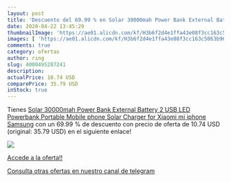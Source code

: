 ```yaml
---
layout: post
title: 'Descuento del 69.99 % en Solar 30000mah Power Bank External Batte'
date: 2020-04-22 13:45:29
thumbnailImage: 'https://ae01.alicdn.com/kf/H3b6f2d4e1ffa43e08f3cc163c5063b961/Solar-30000mah-Power-Bank-External-Battery-2-USB-LED-Powerbank-Portable-Mobile-phone-Solar-Charger-for.jpg_350x350._SL200_.jpg'
images: [ 'https://ae01.alicdn.com/kf/H3b6f2d4e1ffa43e08f3cc163c5063b961/Solar-30000mah-Power-Bank-External-Battery-2-USB-LED-Powerbank-Portable-Mobile-phone-Solar-Charger-for.jpg_350x350._SL200_.jpg' ]
comments: true
category: ofertas
author: ring
slug: 4000495287241
description:
actualPrice: 10.74 USD
comparePrice: 35.79 USD
inStock: true
---
```


Tienes [Solar 30000mah Power Bank External Battery 2 USB LED Powerbank Portable Mobile phone Solar Charger for Xiaomi mi iphone Samsung](https://www.amazon.com/dp/4000495287241/?tag=redken08-20) con un 69.99 % de descuento con precio de oferta de 10.74 USD (original: 35.79 USD) en el siguiente enlace!

[![](https://ae01.alicdn.com/kf/H3b6f2d4e1ffa43e08f3cc163c5063b961/Solar-30000mah-Power-Bank-External-Battery-2-USB-LED-Powerbank-Portable-Mobile-phone-Solar-Charger-for.jpg_350x350._SL200_.jpg)](https://www.amazon.com/dp/4000495287241/?tag=redken08-20)

[Accede a la oferta!!](https://www.amazon.com/dp/4000495287241/?tag=redken08-20)

[Consulta otras ofertas en nuestro canal de telegram](https://t.me/s/ofertas25)
